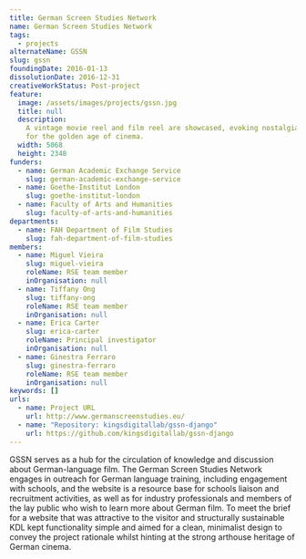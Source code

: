 ```yaml
---
title: German Screen Studies Network
name: German Screen Studies Network
tags:
  - projects
alternateName: GSSN
slug: gssn
foundingDate: 2016-01-13
dissolutionDate: 2016-12-31
creativeWorkStatus: Post-project
feature:
  image: /assets/images/projects/gssn.jpg
  title: null
  description:
    A vintage movie reel and film reel are showcased, evoking nostalgia
    for the golden age of cinema.
  width: 5068
  height: 2348
funders:
  - name: German Academic Exchange Service
    slug: german-academic-exchange-service
  - name: Goethe-Institut London
    slug: goethe-institut-london
  - name: Faculty of Arts and Humanities
    slug: faculty-of-arts-and-humanities
departments:
  - name: FAH Department of Film Studies
    slug: fah-department-of-film-studies
members:
  - name: Miguel Vieira
    slug: miguel-vieira
    roleName: RSE team member
    inOrganisation: null
  - name: Tiffany Ong
    slug: tiffany-ong
    roleName: RSE team member
    inOrganisation: null
  - name: Erica Carter
    slug: erica-carter
    roleName: Principal investigator
    inOrganisation: null
  - name: Ginestra Ferraro
    slug: ginestra-ferraro
    roleName: RSE team member
    inOrganisation: null
keywords: []
urls:
  - name: Project URL
    url: http://www.germanscreenstudies.eu/
  - name: "Repository: kingsdigitallab/gssn-django"
    url: https://github.com/kingsdigitallab/gssn-django
---
```


GSSN serves as a hub for the circulation of knowledge and discussion about German-language film. The German Screen Studies Network engages in outreach for German language training, including engagement with schools, and the website is a resource base for schools liaison and recruitment activities, as well as for industry professionals and members of the lay public who wish to learn more about German film. To meet the brief for a website that was attractive to the visitor and structurally sustainable KDL kept functionality simple and aimed for a clean, minimalist design to convey the project rationale whilst hinting at the strong arthouse heritage of German cinema.
